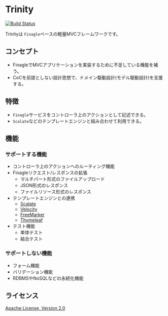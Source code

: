 # Trinity

[![Build Status](https://travis-ci.org/sisioh/trinity.png?branch=develop)](https://travis-ci.org/sisioh/trinity)

Trinityは `Finagle`ベースの軽量MVCフレームワークです。

## コンセプト
- FinagleでMVCアプリケーションを実装するために不足している機能を補う。
- CoCを前提としない設計思想で、ドメイン駆動設計(モデル駆動設計)を支援する。

## 特徴
- `Finagle`サービスをコントローラ上のアクションとして記述できる。
- `Scalate`などのテンプレートエンジンと組み合わせて利用できる。

## 機能
### サポートする機能
- コントローラ上のアクションへのルーティング機能 
- Finagleリクエスト/レスポンスの拡張
  - マルチパート形式のファイルアップロード
  - JSON形式のレスポンス
  - ファイルリソース形式のレスポンス
- テンプレートエンジンとの連携
  - [Scalate](http://scalate.fusesource.org/)
  - [Velocity](http://velocity.apache.org/)
  - [FreeMarker](http://freemarker.org/)
  - [Thymeleaf](http://www.thymeleaf.org/)
- テスト機能
  - 単体テスト
  - 結合テスト

### サポートしない機能
- フォーム機能
- バリデーション機能
- RDBMSやNoSQLなどの永続化機能

## ライセンス
[Apache License, Version 2.0](http://www.apache.org/licenses/LICENSE-2.0.html)
